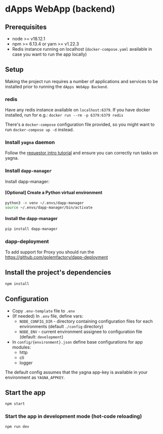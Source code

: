 # dApps WebApp (backend)

## Prerequisites

- node >= v18.12.1
- npm >= 6.13.4 or yarn >= v1.22.3
- Redis instance running on localhost (`docker-compose.yaml` available in case you want to run the app locally)

## Setup

Making the project run requires a number of applications and services to be installed prior to running
the `dApps WebApp Backend`.

### redis

Have any redis instance available on `localhost:6379`.
If you have docker installed, run for e.g.: `docker run --rm -p 6379:6379 redis`

There's a `docker-compose` configuration file provided, so you might want to run `docker-compose up -d` instead.

### Install `yagna` daemon

Follow
the [requestor intro tutorial](https://handbook.golem.network/requestor-tutorials/flash-tutorial-of-requestor-development)
and ensure you can correctly run tasks on yagna.

### Install `dapp-manager`

Install dapp-manager:

#### [Optional] Create a Python virtual environment

```bash
python3 -m venv ~/.envs/dapp-manager
source ~/.envs/dapp-manager/bin/activate
```

#### Install the dapp-manager

```bash
pip install dapp-manager
```

### dapp-deployment

To add support for Proxy you should run the https://github.com/golemfactory/dapp-deployment

## Install the project's dependencies

```bash
npm install
```

## Configuration

- Copy `.env-template` file to `.env`
- (If needed) In `.env` file, define vars:
  - `NODE_CONFIG_DIR` - directory containing configuration files for each environments (default `./config` directory)
  - `NODE_ENV` - current environment assignee to configuration file (default: `development`)
- In `config/{environment}.json` define base configurations for app modules:
  - http
  - cli
  - logger

The default config assumes that the yagna app-key is available in your environment as `YAGNA_APPKEY`.

## Start the app

```bash
npm start
```

### Start the app in development mode (hot-code reloading)

```bash
npm run dev
```
